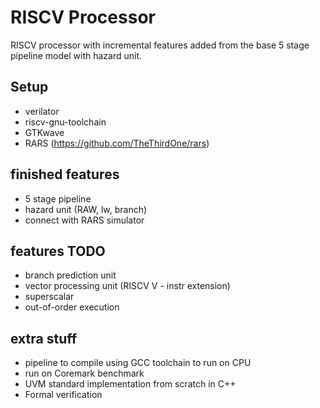 # RISCV Processor
RISCV processor with incremental features added from the base 5 stage pipeline model with hazard unit.

## Setup
* verilator
* riscv-gnu-toolchain
* GTKwave
* RARS (https://github.com/TheThirdOne/rars)

## finished features
- 5 stage pipeline
- hazard unit (RAW, lw, branch)
- connect with RARS simulator

## features TODO
- branch prediction unit
- vector processing unit (RISCV V - instr extension)
- superscalar
- out-of-order execution 

## extra stuff
- pipeline to compile using GCC toolchain to run on CPU
- run on Coremark benchmark
- UVM standard implementation from scratch in C++
- Formal verification 
